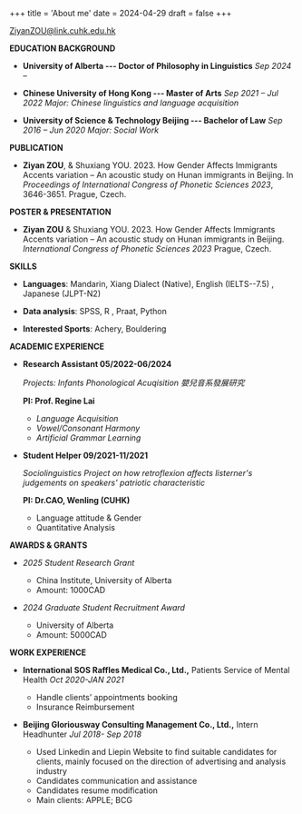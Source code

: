 +++
title = 'About me'
date = 2024-04-29
draft = false
+++


ZiyanZOU@link.cuhk.edu.hk

**EDUCATION BACKGROUND**

- **University of Alberta --- Doctor of Philosophy in Linguistics** *Sep 2024 –*

- **Chinese University of Hong Kong --- Master of Arts** *Sep 2021 – Jul 2022 
Major: Chinese linguistics and language acquisition*

- **University of Science & Technology Beijing --- Bachelor of Law** *Sep 2016 – Jun 2020 Major: Social Work*

**PUBLICATION**

- **Ziyan ZOU**, & Shuxiang YOU. 2023. How Gender Affects Immigrants Accents variation – An acoustic study on Hunan immigrants in Beijing. In *Proceedings of International Congress of Phonetic Sciences 2023*, 3646-3651. Prague, Czech.


**POSTER & PRESENTATION**

- **Ziyan ZOU** & Shuxiang YOU. 2023. How Gender Affects Immigrants Accents variation – An acoustic study on Hunan immigrants in Beijing. *International Congress of Phonetic Sciences 2023* Prague, Czech.



**SKILLS**

- **Languages**: Mandarin, Xiang Dialect (Native), English (IELTS--7.5) , Japanese (JLPT-N2)

- **Data analysis**: SPSS, R , Praat, Python

- **Interested Sports**: Achery, Bouldering



**ACADEMIC EXPERIENCE**

- **Research Assistant 05/2022-06/2024**

	*Projects: Infants Phonological Acuqisition 嬰兒音系發展研究*

	**PI: Prof. Regine Lai**
	- *Language Acquisition*
	- *Vowel/Consonant Harmony*
	- *Artificial Grammar Learning*


- **Student Helper 09/2021-11/2021**

	*Sociolinguistics Project on how retroflexion affects listerner's judgements on speakers' patriotic characteristic*

	**PI: Dr.CAO, Wenling (CUHK)**
	- Language attitude & Gender
	- Quantitative Analysis



**AWARDS & GRANTS**

- *2025 Student Research Grant*

	- China Institute, University of Alberta
	- Amount: 1000CAD

- *2024 Graduate Student Recruitment Award*

	- University of Alberta
	- Amount: 5000CAD



**WORK EXPERIENCE**

- **International SOS Raffles Medical Co., Ltd.,** Patients Service of Mental Health *Oct 2020-JAN 2021*

	- Handle clients’ appointments booking
	- Insurance Reimbursement



- **Beijing Gloriousway Consulting Management Co., Ltd.,** Intern Headhunter *Jul 2018- Sep 2018*

	- Used Linkedin and Liepin Website to find suitable candidates for clients, mainly focused on the direction of advertising and analysis industry
	- Candidates communication and assistance
	- Candidates resume modification
	- Main clients: APPLE; BCG

